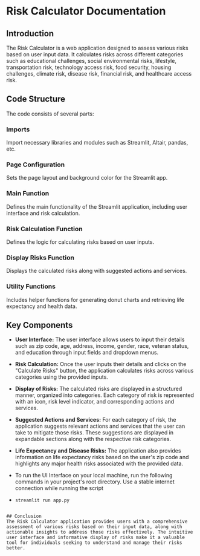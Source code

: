 # Risk Calculator Documentation

## Introduction
The Risk Calculator is a web application designed to assess various risks based on user input data. It calculates risks across different categories such as educational challenges, social environmental risks, lifestyle, transportation risk, technology access risk, food security, housing challenges, climate risk, disease risk, financial risk, and healthcare access risk.

## Code Structure
The code consists of several parts:

### Imports
Import necessary libraries and modules such as Streamlit, Altair, pandas, etc.

### Page Configuration
Sets the page layout and background color for the Streamlit app.

### Main Function
Defines the main functionality of the Streamlit application, including user interface and risk calculation.

### Risk Calculation Function
Defines the logic for calculating risks based on user inputs.

### Display Risks Function
Displays the calculated risks along with suggested actions and services.

### Utility Functions
Includes helper functions for generating donut charts and retrieving life expectancy and health data.

## Key Components
- **User Interface:** The user interface allows users to input their details such as zip code, age, address, income, gender, race, veteran status, and education through input fields and dropdown menus.
  
- **Risk Calculation:** Once the user inputs their details and clicks on the "Calculate Risks" button, the application calculates risks across various categories using the provided inputs.

- **Display of Risks:** The calculated risks are displayed in a structured manner, organized into categories. Each category of risk is represented with an icon, risk level indicator, and corresponding actions and services.

- **Suggested Actions and Services:** For each category of risk, the application suggests relevant actions and services that the user can take to mitigate those risks. These suggestions are displayed in expandable sections along with the respective risk categories.

- **Life Expectancy and Disease Risks:** The application also provides information on life expectancy risks based on the user's zip code and highlights any major health risks associated with the provided data.

- To run the UI Interface on your local machine, run the following commands in your project's root directory. Use a stable internet connection while running the script
- ```
  streamlit run app.py
```

## Conclusion
The Risk Calculator application provides users with a comprehensive assessment of various risks based on their input data, along with actionable insights to address those risks effectively. The intuitive user interface and informative display of risks make it a valuable tool for individuals seeking to understand and manage their risks better.
